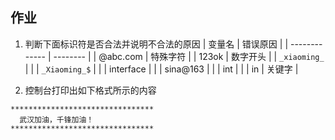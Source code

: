 ## 作业

1. 判断下面标识符是否合法并说明不合法的原因
| 变量名        | 错误原因 |
| ------------- | -------- |
| @abc.com      | 特殊字符 |
| 123ok         | 数字开头 |
| `_xiaoming_`  |          |
| `_Xiaoming_$` |          |
| interface     |          |
| sina@163      |          |
| int           |          |
| in            | 关键字   |

2. 控制台打印出如下格式所示的内容

~~~
********************************
  武汉加油，千锋加油！
********************************
~~~





